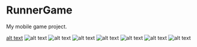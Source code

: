 # RunnerGame

My mobile game project.


[alt text]([https://pasteboard.co/images/S6WsCFU8yggT.png/load](https://www.winniesoft.com/assets/img/runnerGame/runner1.PNG))
![alt text]([https://pasteboard.co/images/S6WsCFU8yggT.png/load](https://www.winniesoft.com/assets/img/runnerGame/runner2.PNG))
![alt text]([https://pasteboard.co/images/S6WsCFU8yggT.png/load](https://www.winniesoft.com/assets/img/runnerGame/runner3.PNG))
![alt text]([https://pasteboard.co/images/S6WsCFU8yggT.png/load](https://www.winniesoft.com/assets/img/runnerGame/runner4.PNG))
![alt text]([https://pasteboard.co/images/S6WsCFU8yggT.png/load](https://www.winniesoft.com/assets/img/runnerGame/runner5.PNG))
![alt text]([https://pasteboard.co/images/S6WsCFU8yggT.png/load](https://www.winniesoft.com/assets/img/runnerGame/runner6.PNG))
![alt text]([https://pasteboard.co/images/S6WsCFU8yggT.png/load](https://www.winniesoft.com/assets/img/runnerGame/runner7.PNG))
![alt text]([https://pasteboard.co/images/S6WsCFU8yggT.png/load](https://www.winniesoft.com/assets/img/runnerGame/runner8.PNG))
